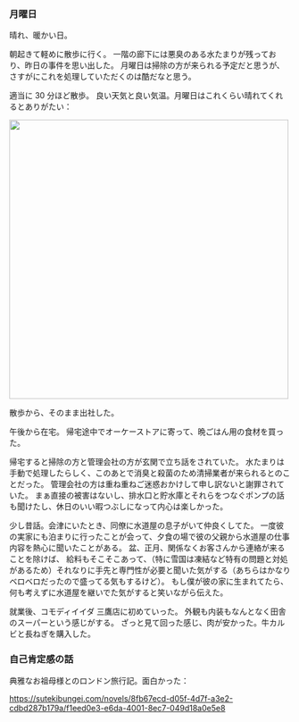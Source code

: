 ### 月曜日

晴れ、暖かい日。

朝起きて軽めに散歩に行く。
一階の廊下には悪臭のある水たまりが残っており、昨日の事件を思い出した。
月曜日は掃除の方が来られる予定だと思うが、さすがにこれを処理していただくのは酷だなと思う。

適当に 30 分ほど散歩。
良い天気と良い気温。月曜日はこれくらい晴れてくれるとありがたい：

<img src="https://i.imgur.com/AN2zs5d.jpg" width="500">

散歩から、そのまま出社した。

午後から在宅。
帰宅途中でオーケーストアに寄って、晩ごはん用の食材を買った。

帰宅すると掃除の方と管理会社の方が玄関で立ち話をされていた。
水たまりは手動で処理したらしく、このあとで消臭と殺菌のため清掃業者が来られるとのことだった。
管理会社の方は重ね重ねご迷惑おかけして申し訳ないと謝罪されていた。
まぁ直接の被害はないし、排水口と貯水庫とそれらをつなぐポンプの話も聞けたし、休日のいい暇つぶしになって内心は楽しかった。

少し昔話。会津にいたとき、同僚に水道屋の息子がいて仲良くしてた。
一度彼の実家にも泊まりに行ったことが会って、夕食の場で彼の父親から水道屋の仕事内容を熱心に聞いたことがある。
盆、正月、関係なくお客さんから連絡が来ることを除けば、
給料もそこそこあって、（特に雪国は凍結など特有の問題と対処があるため）それなりに手先と専門性が必要と聞いた気がする（あちらはかなりベロベロだったので盛ってる気もするけど）。
もし僕が彼の家に生まれてたら、何も考えずに水道屋を継いでた気がすると笑いながら伝えた。

就業後、コモディイイダ 三鷹店に初めていった。
外観も内装もなんとなく田舎のスーパーという感じがする。
ざっと見て回った感じ、肉が安かった。牛カルビと長ねぎを購入した。

### 自己肯定感の話

典雅なお祖母様とのロンドン旅行記。面白かった：

https://sutekibungei.com/novels/8fb67ecd-d05f-4d7f-a3e2-cdbd287b179a/f1eed0e3-e6da-4001-8ec7-049d18a0e5e8